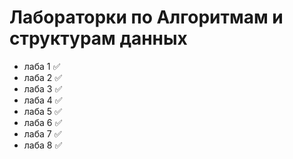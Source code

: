 # Лабораторки по Алгоритмам и структурам данных

* лаба 1 ✅
* лаба 2 ✅
* лаба 3 ✅
* лаба 4 ✅
* лаба 5 ✅
* лаба 6 ✅
* лаба 7 ✅
* лаба 8 ✅
